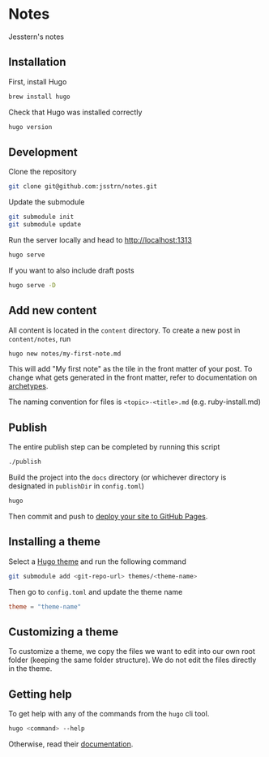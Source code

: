 # Notes

Jesstern's notes

## Installation

First, install Hugo

```bash
brew install hugo
```

Check that Hugo was installed correctly

```bash
hugo version
```

## Development

Clone the repository

```bash
git clone git@github.com:jsstrn/notes.git
```

Update the submodule

```bash
git submodule init
git submodule update
```

Run the server locally and head to [http://localhost:1313](http://localhost:1313/notes)

```bash
hugo serve
```

If you want to also include draft posts

```bash
hugo serve -D
```

## Add new content

All content is located in the `content` directory. To create a new post in `content/notes`, run

```bash
hugo new notes/my-first-note.md
```

This will add "My first note" as the tile in the front matter of your post. To change what gets generated in the front matter, refer to documentation on [archetypes](https://gohugo.io/content-management/archetypes/#readout).

The naming convention for files is `<topic>-<title>.md` (e.g. ruby-install.md)

## Publish

The entire publish step can be completed by running this script

```bash
./publish
```

Build the project into the `docs` directory (or whichever directory is designated in `publishDir` in `config.toml`)

```bash
hugo
```

Then commit and push to [deploy your site to GitHub Pages](https://gohugo.io/hosting-and-deployment/hosting-on-github/#deployment-of-project-pages-from-docs-folder-on-main-branch).

## Installing a theme

Select a [Hugo theme](https://themes.gohugo.io/) and run the following command

```bash
git submodule add <git-repo-url> themes/<theme-name>
```

Then go to `config.toml` and update the theme name

```toml
theme = "theme-name"
```

## Customizing a theme

To customize a theme, we copy the files we want to edit into our own root folder (keeping the same folder structure). We do not edit the files directly in the theme.

## Getting help

To get help with any of the commands from the `hugo` cli tool.

```bash
hugo <command> --help
```

Otherwise, read their [documentation](https://gohugo.io/documentation/).
